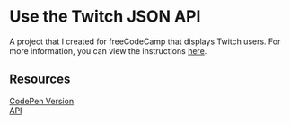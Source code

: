 # Use the Twitch JSON API
A project that I created for freeCodeCamp that displays Twitch users. For more information, you can view the instructions [here](https://www.freecodecamp.org/learn/coding-interview-prep/take-home-projects/use-the-twitch-json-api).

## Resources
[CodePen Version](https://codepen.io/lchap701/full/eYWOOxq)\
[API](https://twitch-proxy.freecodecamp.rocks)

